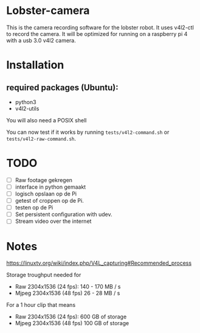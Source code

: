 # Lobster-camera
This is the camera recording software for the lobster robot. It uses v4l2-ctl to
record the camera. It will be optimized for running on a raspberry pi 4 with a
usb 3.0 v4l2 camera.

# Installation

## required packages (Ubuntu):
- python3
- v4l2-utils

You will also need a POSIX shell

You can now test if it works by running `tests/v4l2-command.sh` or
`tests/v4l2-raw-command.sh`.

# TODO

- [ ] Raw footage gekregen
- [ ] interface in python gemaakt
- [ ] logisch opslaan op de Pi
- [ ] getest of croppen op de Pi.
- [ ] testen op de Pi
- [ ] Set persistent configuration with udev.
- [ ] Stream video over the internet

# Notes
https://linuxtv.org/wiki/index.php/V4L_capturing#Recommended_process

Storage troughput needed for
- Raw 2304x1536 (24 fps):
  140 - 170 MB / s
- Mjpeg 2304x1536 (48 fps)
  26 - 28 MB / s

For a 1 hour clip that means
- Raw 2304x1536 (24 fps):
  600 GB of storage
- Mjpeg 2304x1536 (48 fps)
  100 GB of storage
